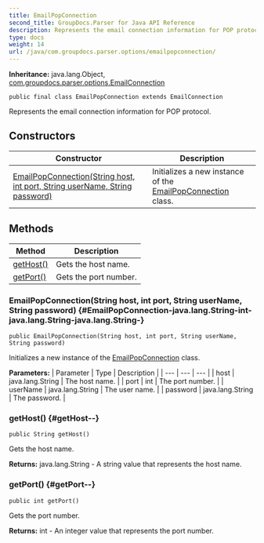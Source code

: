 ```yaml
---
title: EmailPopConnection
second_title: GroupDocs.Parser for Java API Reference
description: Represents the email connection information for POP protocol.
type: docs
weight: 14
url: /java/com.groupdocs.parser.options/emailpopconnection/
---
```

**Inheritance:**
java.lang.Object, [com.groupdocs.parser.options.EmailConnection](../../com.groupdocs.parser.options/emailconnection)
```
public final class EmailPopConnection extends EmailConnection
```

Represents the email connection information for POP protocol.
## Constructors

| Constructor | Description |
| --- | --- |
| [EmailPopConnection(String host, int port, String userName, String password)](#EmailPopConnection-java.lang.String-int-java.lang.String-java.lang.String-) | Initializes a new instance of the [EmailPopConnection](../../com.groupdocs.parser.options/emailpopconnection) class. |
## Methods

| Method | Description |
| --- | --- |
| [getHost()](#getHost--) | Gets the host name. |
| [getPort()](#getPort--) | Gets the port number. |
### EmailPopConnection(String host, int port, String userName, String password) {#EmailPopConnection-java.lang.String-int-java.lang.String-java.lang.String-}
```
public EmailPopConnection(String host, int port, String userName, String password)
```


Initializes a new instance of the [EmailPopConnection](../../com.groupdocs.parser.options/emailpopconnection) class.

**Parameters:**
| Parameter | Type | Description |
| --- | --- | --- |
| host | java.lang.String | The host name. |
| port | int | The port number. |
| userName | java.lang.String | The user name. |
| password | java.lang.String | The password. |

### getHost() {#getHost--}
```
public String getHost()
```


Gets the host name.

**Returns:**
java.lang.String - A string value that represents the host name.
### getPort() {#getPort--}
```
public int getPort()
```


Gets the port number.

**Returns:**
int - An integer value that represents the port number.
